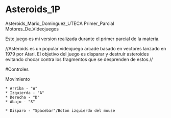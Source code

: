 # Asteroids_1P
Asteroids_Mario_Dominguez_UTECA
Primer_Parcial
Motores_De_Videojuegos

Este juego es mi version realizada durante el primer parcial de la materia.

//Asteroids es un popular videojuego arcade basado en vectores lanzado en 1979 por Atari.
El objetivo del juego es disparar y destruir asteroides evitando chocar contra los
fragmentos que se desprenden de estos.//

#Controles

 Movimiento

	* Arriba - "W"
	* Izquierda - "A"
	* Derecha - "D"
	* Abajo - "S"

	* Disparo - "Spacebar"/Boton izquierdo del mouse
